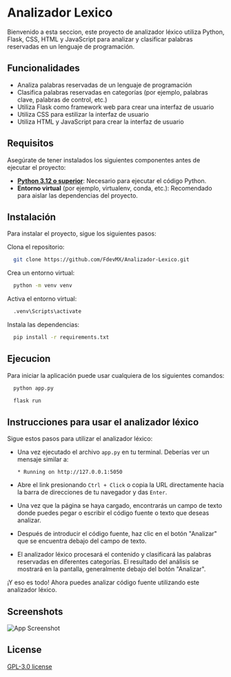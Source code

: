 
# Analizador Lexico

Bienvenido a esta seccion, este proyecto de analizador léxico utiliza Python, Flask, CSS, HTML y JavaScript para analizar y clasificar palabras reservadas en un lenguaje de programación.



## Funcionalidades

- Analiza palabras reservadas de un lenguaje de programación
- Clasifica palabras reservadas en categorías (por ejemplo, palabras clave, palabras de control, etc.)
- Utiliza Flask como framework web para crear una interfaz de usuario
- Utiliza CSS para estilizar la interfaz de usuario
- Utiliza HTML y JavaScript para crear la interfaz de usuario
## Requisitos

Asegúrate de tener instalados los siguientes componentes antes de ejecutar el proyecto:

- **[Python 3.12 o superior](https://www.python.org/)**: Necesario para ejecutar el código Python.
- **Entorno virtual** (por ejemplo, virtualenv, conda, etc.): Recomendado para aislar las dependencias del proyecto.


## Instalación

Para instalar el proyecto, sigue los siguientes pasos:


Clona el repositorio:

```bash
  git clone https://github.com/FdevMX/Analizador-Lexico.git
```

Crea un entorno virtual:

```bash
  python -m venv venv
```

Activa el entorno virtual:

```bash
  .venv\Scripts\activate
```

Instala las dependencias:

```bash
  pip install -r requirements.txt
```

    
## Ejecucion

Para iniciar la aplicación puede usar cualquiera de los siguientes comandos:

```bash
  python app.py
```

```bash
  flask run
```

## Instrucciones para usar el analizador léxico

Sigue estos pasos para utilizar el analizador léxico:

   - Una vez ejecutado el archivo `app.py` en tu terminal. Deberías ver un mensaje similar a:

     ```
     * Running on http://127.0.0.1:5050
     ```
     
   - Abre el link presionando `Ctrl + Click` o copia la URL directamente hacia la barra de direcciones de tu navegador y das `Enter`.

   - Una vez que la página se haya cargado, encontrarás un campo de texto donde puedes pegar o escribir el código fuente o texto que deseas analizar.

   - Después de introducir el código fuente, haz clic en el botón "Analizar" que se encuentra debajo del campo de texto.

   - El analizador léxico procesará el contenido y clasificará las palabras reservadas en diferentes categorías. El resultado del análisis se mostrará en la pantalla, generalmente debajo del botón "Analizar".

¡Y eso es todo! Ahora puedes analizar código fuente utilizando este analizador léxico.
## Screenshots

![App Screenshot](https://github.com/FdevMX/source/blob/54e6c5a83ff2505e66f5f1ec5f3836d0dbad1697/analizador_lexico/analizador_lexico_promt_init_layout.png)


## License

[GPL-3.0 license](https://choosealicense.com/licenses/gpl-3.0/)

